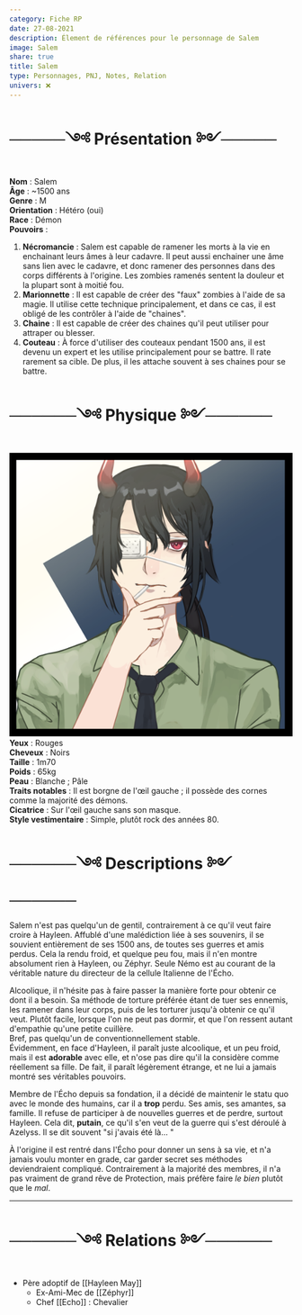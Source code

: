 ```yaml
---
category: Fiche RP
date: 27-08-2021
description: Élement de références pour le personnage de Salem
image: Salem
share: true
title: Salem
type: Personnages, PNJ, Notes, Relation
univers: ❌
---
```


# ─────༺ Présentation ༻─────  
**Nom** : Salem  
**Âge** : ~1500 ans  
**Genre** : M  
**Orientation** : Hétéro (oui)  
**Race** : Démon   
**Pouvoirs** :   
1. **Nécromancie** : Salem est capable de ramener les morts à la vie en enchainant leurs âmes à leur cadavre. Il peut aussi enchainer une âme sans lien avec le cadavre, et donc ramener des personnes dans des corps différents à l'origine. Les zombies ramenés sentent la douleur et la plupart sont à moitié fou.   
2. **Marionnette** : Il est capable de créer des "faux" zombies à l'aide de sa magie. Il utilise cette technique principalement, et dans ce cas, il est obligé de les contrôler à l'aide de "chaines".  
3. **Chaine** : Il est capable de créer des chaines qu'il peut utiliser pour attraper ou blesser.  
4. **Couteau** : À force d'utiliser des couteaux pendant 1500 ans, il est devenu un expert et les utilise principalement pour se battre. Il rate rarement sa cible. De plus, il les attache souvent à ses chaines pour se battre.   
  
# ──────༺ Physique ༻──────  
![+side](../assets/img/Salem.png)  
**Yeux** : Rouges  
**Cheveux** : Noirs  
**Taille** : 1m70  
**Poids** : 65kg  
**Peau** : Blanche ; Pâle  
**Traits notables** : Il est borgne de l'œil gauche ; il possède des cornes comme la majorité des démons.  
**Cicatrice** : Sur l'œil gauche sans son masque.  
**Style vestimentaire** : Simple, plutôt rock des années 80.  
  
# ──────༺ Descriptions ༻──────  
Salem n'est pas quelqu'un de gentil, contrairement à ce qu'il veut faire croire à Hayleen. Affublé d'une malédiction liée à ses souvenirs, il se souvient entièrement de ses 1500 ans, de toutes ses guerres et amis perdus. Cela la rendu froid, et quelque peu fou, mais il n'en montre absolument rien à Hayleen, ou Zéphyr. Seule Némo est au courant de la véritable nature du directeur de la cellule Italienne de l'Écho.   
  
Alcoolique, il n'hésite pas à faire passer la manière forte pour obtenir ce dont il a besoin. Sa méthode de torture préférée étant de tuer ses ennemis, les ramener dans leur corps, puis de les torturer jusqu'à obtenir ce qu'il veut. Plutôt facile, lorsque l'on ne peut pas dormir, et que l'on ressent autant d'empathie qu'une petite cuillère.  
Bref, pas quelqu'un de conventionnellement stable.   
Évidemment, en face d'Hayleen, il paraît juste alcoolique, et un peu froid, mais il est **adorable** avec elle, et n'ose pas dire qu'il la considère comme réellement sa fille. De fait, il paraît légèrement étrange, et ne lui a jamais montré ses véritables pouvoirs.  
  
Membre de l'Écho depuis sa fondation, il a décidé de maintenir le statu quo avec le monde des humains, car il a **trop** perdu. Ses amis, ses amantes, sa famille. Il refuse de participer à de nouvelles guerres et de perdre, surtout Hayleen. Cela dit, **putain**, ce qu'il s'en veut de la guerre qui s'est déroulé à Azelyss. Il se dit souvent "si j'avais été là… "  
  
À l'origine il est rentré dans l'Écho pour donner un sens à sa vie, et n'a jamais voulu monter en grade, car garder secret ses méthodes deviendraient compliqué. Contrairement à la majorité des membres, il n'a pas vraiment de grand rêve de Protection, mais préfère faire *le bien* plutôt que le *mal*.   
  
---  
# ──────༺ Relations ༻──────  
- Père adoptif de [[Hayleen May]]  
  - Ex-Ami-Mec de [[Zéphyr]]  
  - Chef [[Echo]] : Chevalier